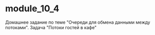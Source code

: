 # module_10_4
Домашнее задание по теме "Очереди для обмена данными между потоками". Задача "Потоки гостей в кафе"
